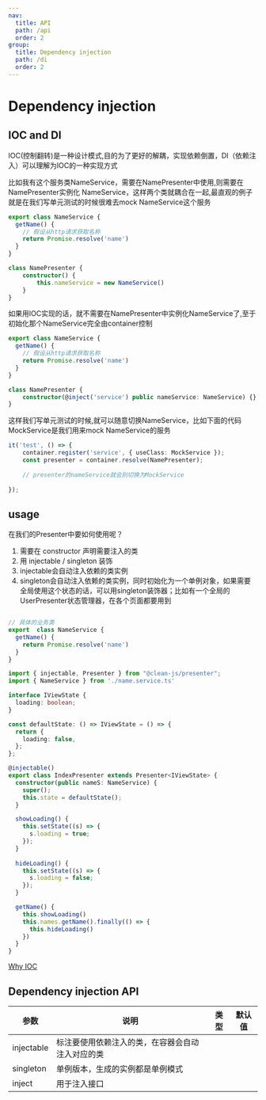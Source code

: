 ```yaml
---
nav:
  title: API
  path: /api
  order: 2
group:
  title: Dependency injection
  path: /di
  order: 2
---
```

# Dependency injection
## IOC and DI
IOC(控制翻转)是一种设计模式,目的为了更好的解耦，实现依赖倒置，DI（依赖注入）可以理解为IOC的一种实现方式

比如我有这个服务类NameService，需要在NamePresenter中使用,则需要在NamePresenter实例化 NameService，这样两个类就耦合在一起,最直观的例子就是在我们写单元测试的时候很难去mock NameService这个服务
```typescript | pure
export class NameService {
  getName() {
    // 假设从http请求获取名称
    return Promise.resolve('name')
  }
}

class NamePresenter {
    constructor() {
        this.nameService = new NameService()
    }
}
```

如果用IOC实现的话，就不需要在NamePresenter中实例化NameService了,至于初始化那个NameService完全由container控制

```typescript | pure
export class NameService {
  getName() {
    // 假设从http请求获取名称
    return Promise.resolve('name')
  }
}

class NamePresenter {
    constructor(@inject('service') public nameService: NameService) {}
}
```
这样我们写单元测试的时候,就可以随意切换NameService，比如下面的代码MockService是我们用来mock NameService的服务
```typescript
it('test', () => {
    container.register('service', { useClass: MockService });
    const presenter = container.resolve(NamePresenter);
    
    // presenter的nameService就会别切换为MockService
     
});
```




## usage
在我们的Presenter中要如何使用呢？

1. 需要在 constructor 声明需要注入的类
2. 用 injectable / singleton 装饰
3. injectable会自动注入依赖的类实例
4. singleton会自动注入依赖的类实例，同时初始化为一个单例对象，如果需要全局使用这个状态的话，可以用singleton装饰器；比如有一个全局的UserPresenter状态管理器，在各个页面都要用到

```typescript | pure

// 具体的业务类
export  class NameService {
  getName() {
    return Promise.resolve('name')
  }
}
```
```typescript | pure
import { injectable, Presenter } from "@clean-js/presenter";
import { NameService } from './name.service.ts'

interface IViewState {
  loading: boolean;
}

const defaultState: () => IViewState = () => {
  return {
    loading: false,
  };
};

@injectable()
export class IndexPresenter extends Presenter<IViewState> {
  constructor(public nameS: NameService) {
    super();
    this.state = defaultState();
  }

  showLoading() {
    this.setState((s) => {
      s.loading = true;
    });
  }
  
  hideLoading() {
    this.setState((s) => {
      s.loading = false;
    });
  }

  getName() {
    this.showLoading()
    this.names.getName().finally(() => {
      this.hideLoading()
    })
  }
}
```



[Why IOC](https://www.google.com/search?q=why+ioc)


## Dependency injection API

| 参数       | 说明                                             | 类型 | 默认值 |
| ---------- | ------------------------------------------------ | ---- | ------ |
| injectable | 标注要使用依赖注入的类，在容器会自动注入对应的类 |      |        |
| singleton  | 单例版本，生成的实例都是单例模式                 |      |        |
| inject     | 用于注入接口                                     |      |        |

